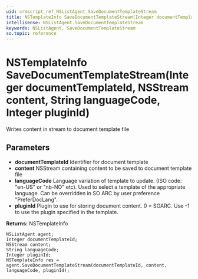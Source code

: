 ```yaml
---
uid: crmscript_ref_NSListAgent_SaveDocumentTemplateStream
title: NSTemplateInfo SaveDocumentTemplateStream(Integer documentTemplateId, NSStream content, String languageCode, Integer pluginId)
intellisense: NSListAgent.SaveDocumentTemplateStream
keywords: NSListAgent, SaveDocumentTemplateStream
so.topic: reference
---
```


# NSTemplateInfo SaveDocumentTemplateStream(Integer documentTemplateId, NSStream content, String languageCode, Integer pluginId)

Writes content in stream to document template file

## Parameters

* **documentTemplateId** Identifier for document template
* **content** NSStream containing content to be saved to document template file
* **languageCode** Language variation of template to update. (ISO code: "en-US" or "nb-NO" etc). Used to select a template of the appropriate language. Can be overridden in SO ARC by user preference "PreferDocLang".
* **pluginId** Plugin to use for storing document content. 0 = SOARC. Use -1 to use the plugin specified in the template.

**Returns:** NSTemplateInfo

```crmscript
NSListAgent agent;
Integer documentTemplateId;
NSStream content;
String languageCode;
Integer pluginId;
NSTemplateInfo res = agent.SaveDocumentTemplateStream(documentTemplateId, content, languageCode, pluginId);
```

